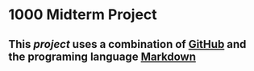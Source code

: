 # 1000 Midterm Project

This *project* uses a combination of [GitHub](https://github.com/) and the **programing** language [Markdown](https://daringfireball.net/projects/markdown/)
---
